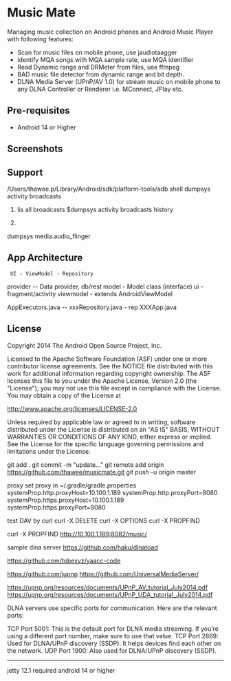 Music Mate
=====================================

Managing music collection on Android phones and Android Music Player with following features:
 * Scan for music files on mobile phone, use jaudiotaagger
 * identify MQA songs with MQA sample rate, use MQA identifier
 * Read Dynamic range and DRMeter from files, use ffmpeg
 * BAD music file detector from dynamic range and bit depth. 
 * DLNA Media Server (UPnP/AV 1.0) for stream music on mobile phone to any DLNA Controller or Renderer i.e. MConnect, JPlay etc.

Pre-requisites
--------------

- Android 14 or Higher


Screenshots
-----------


Support
-------
/Users/thawee.p/Library/Android/sdk/platform-tools/adb shell dumpsys activity broadcasts

1. lis all broadcasts
$dumpsys activity broadcasts history

2. 
dumpsys media.audio_flinger

App Architecture
----------------
     UI - ViewModel - Repository


provider -- Data provider, db/rest
model - Model class (interface)
ui - fragment/activity
viewmodel - extends AndroidViewModel

AppExecutors.java -- 
xxxRepository.java - rep
XXXApp.java


License
-------

Copyright 2014 The Android Open Source Project, Inc.

Licensed to the Apache Software Foundation (ASF) under one or more contributor
license agreements.  See the NOTICE file distributed with this work for
additional information regarding copyright ownership.  The ASF licenses this
file to you under the Apache License, Version 2.0 (the "License"); you may not
use this file except in compliance with the License.  You may obtain a copy of
the License at

  http://www.apache.org/licenses/LICENSE-2.0

Unless required by applicable law or agreed to in writing, software
distributed under the License is distributed on an "AS IS" BASIS, WITHOUT
WARRANTIES OR CONDITIONS OF ANY KIND, either express or implied.  See the
License for the specific language governing permissions and limitations under
the License.


git add .
git commit -m "update…"
git remote add origin https://github.com/thawee/musicmate.git
git push -u origin master 

proxy
set proxy in ~/.gradle/gradle.properties
systemProp.http.proxyHost=10.100.1.189
systemProp.http.proxyPort=8080
systemProp.https.proxyHost=10.100.1.189
systemProp.https.proxyPort=8080


test DAV by curl
curl -X DELETE
curl -X OPTIONS
curl -X PROPFIND 

curl -X PROPFIND  http://10.100.1.189:8082/music/

sample dlna server
https://github.com/haku/dlnatoad

https://github.com/tobexyz/yaacc-code

https://github.com/jupnp
https://github.com/UniversalMediaServer/

https://upnp.org/resources/documents/UPnP_AV_tutorial_July2014.pdf
https://upnp.org/resources/documents/UPnP_UDA_tutorial_July2014.pdf

DLNA servers use specific ports for communication. Here are the relevant ports:

TCP Port 5001: This is the default port for DLNA media streaming. If you’re using a different port number, make sure to use that value.
TCP Port 2869: Used for DLNA/UPnP discovery (SSDP). It helps devices find each other on the network.
UDP Port 1900: Also used for DLNA/UPnP discovery (SSDP).


---
jetty 12.1 required android 14 or higher

